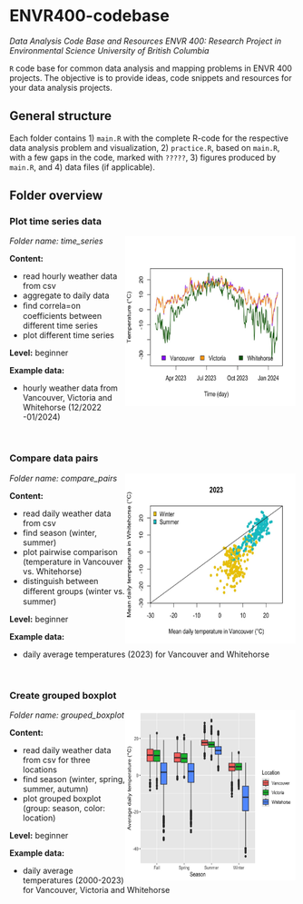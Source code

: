 # ENVR400-codebase

*Data Analysis Code Base and Resources
ENVR 400: Research Project in Environmental Science
University of British Columbia*

`R` code base for common data analysis and mapping problems in ENVR 400 projects. The objective is to provide ideas, code snippets and resources for your data analysis projects.

## General structure
Each folder contains 1) `main.R` with the complete R-code for the respective data analysis problem and visualization, 2) `practice.R`, based on `main.R`, with a few gaps in the code, marked with `?????`, 3) figures produced by `main.R`, and 4) data files (if applicable).

## Folder overview

### Plot time series data

<img align="right" src="https://github.com/chdraeger/ENVR400-codebase/blob/main/time_series/time_series.jpeg" width="300" height="300">

*Folder name: time_series*

**Content:**
- read hourly weather data from csv
- aggregate to daily data
- ﬁnd correla=on coefficients between different time series
- plot different time series

**Level:** beginner

**Example data:**
- hourly weather data from Vancouver, Victoria and Whitehorse (12/2022 -01/2024)

<br clear="left"/>

### Compare data pairs

<img align="right" src="https://github.com/chdraeger/ENVR400-codebase/blob/main/compare_pairs/compare_pairs.jpeg" width="300" height="300">

*Folder name: compare_pairs*

**Content:**
- read daily weather data from csv
- find season (winter, summer)
- plot pairwise comparison (temperature in Vancouver vs. Whitehorse)
- distinguish between diﬀerent groups (winter vs. summer)

**Level:** beginner

**Example data:**
- daily average temperatures (2023) for Vancouver and Whitehorse
<br clear="left"/>

### Create grouped boxplot

<img align="right" src="https://github.com/chdraeger/ENVR400-codebase/blob/main/grouped_boxplot/grouped_boxplot.jpeg" width="300" height="300">

*Folder name: grouped_boxplot*

**Content:**
- read daily weather data from csv for three locations
- find season (winter, spring, summer, autumn)
- plot grouped boxplot (group: season, color: location)

**Level:** beginner

**Example data:**
- daily average temperatures (2000-2023) for Vancouver, Victoria and Whitehorse
<br clear="left"/>

